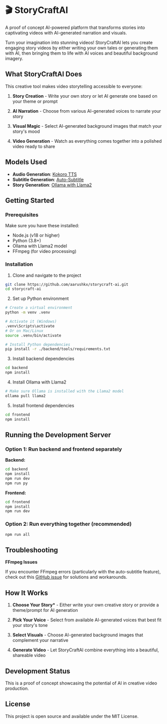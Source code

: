 # 🎬 StoryCraftAI

A proof of concept AI-powered platform that transforms stories into captivating videos with AI-generated narration and visuals.

Turn your imagination into stunning videos! StoryCraftAI lets you create engaging story videos by either writing your own tales or generating them with AI, then bringing them to life with AI voices and beautiful background imagery.

## What StoryCraftAI Does

This creative tool makes video storytelling accessible to everyone:

1. **Story Creation** - Write your own story or let AI generate one based on your theme or prompt

2. **AI Narration** - Choose from various AI-generated voices to narrate your story

3. **Visual Magic** - Select AI-generated background images that match your story's mood

4. **Video Generation** - Watch as everything comes together into a polished video ready to share

## Models Used

-   **Audio Generation**: [Kokoro TTS](https://github.com/nazdridoy/kokoro-tts)
-   **Subtitle Generation**: [Auto-Subtitle](https://github.com/m1guelpf/auto-subtitle)
-   **Story Generation**: [Ollama with Llama2](https://ollama.com/library/llama2:7b)

## Getting Started

### Prerequisites

Make sure you have these installed:

-   Node.js (v18 or higher)
-   Python (3.8+)
-   Ollama with Llama2 model
-   FFmpeg (for video processing)

### Installation

1. Clone and navigate to the project

```bash
git clone https://github.com/aarushkx/storycraft-ai.git
cd storycraft-ai
```

2. Set up Python environment

```bash
# Create a virtual environment
python -m venv .venv

# Activate it (Windows)
.venv\Scripts\activate
# Or on Mac/Linux
source .venv/bin/activate

# Install Python dependencies
pip install -r ./backend/tools/requirements.txt
```

3. Install backend dependencies

```bash
cd backend
npm install
```

4. Install Ollama with Llama2

```bash
# Make sure Ollama is installed with the Llama2 model
ollama pull llama2
```

5. Install frontend dependencies

```bash
cd frontend
npm install
```

## Running the Development Server

### Option 1: Run backend and frontend separately

**Backend:**

```bash
cd backend
npm install
npm run dev
npm run py
```

**Frontend:**

```bash
cd frontend
npm install
npm run dev
```

### Option 2: Run everything together (recommended)

```bash
npm run all
```

## Troubleshooting

**FFmpeg Issues**

If you encounter FFmpeg errors (particularly with the auto-subtitle feature), check out this [GitHub issue](https://github.com/m1guelpf/auto-subtitle/issues/93) for solutions and workarounds.

## How It Works

1. **Choose Your Story\*** - Either write your own creative story or provide a theme/prompt for AI generation

2. **Pick Your Voice** - Select from available AI-generated voices that best fit your story's tone

3. **Select Visuals** - Choose AI-generated background images that complement your narrative

4. **Generate Video** - Let StoryCraftAI combine everything into a beautiful, shareable video

## Development Status

This is a proof of concept showcasing the potential of AI in creative video production.

## License

This project is open source and available under the MIT License.

